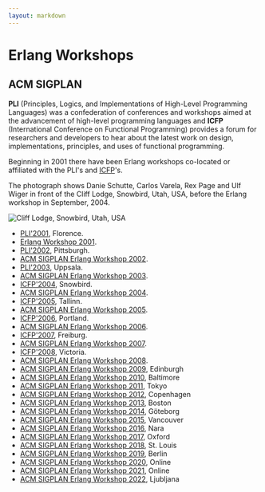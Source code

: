 ```yaml
---
layout: markdown
---
```

#  Erlang Workshops

## ACM SIGPLAN

__PLI__ (Principles, Logics, and Implementations of High-Level Programming Languages) was a confederation of conferences and workshops aimed at the advancement of high-level programming languages and __ICFP__ (International Conference on Functional Programming) provides a forum for researchers and developers to hear about the latest work on design, implementations, principles, and uses of functional programming.

Beginning in 2001 there have been Erlang workshops co-located or affiliated with the PLI's and [ICFP](http://www.cs.luc.edu/icfp/)'s.

The photograph shows Danie Schutte, Carlos Varela, Rex Page and Ulf Wiger in front of the Cliff Lodge, Snowbird, Utah, USA, before the Erlang workshop in September, 2004.

<img class="img-fluid float-md-end" alt="Cliff Lodge, Snowbird, Utah, USA" src="/workshop/2004/photos/PICT0005.JPG">

* [PLI'2001](http://music.dsi.unifi.it/pli01/), Florence.
* [Erlang Workshop 2001](/workshop/2001/).
* [PLI'2002](http://pli2002.cs.brown.edu/), Pittsburgh.
* [ACM SIGPLAN Erlang Workshop 2002](/workshop/2002/).
* [PLI'2003](http://www.it.uu.se/pli03/), Uppsala.
* [ACM SIGPLAN Erlang Workshop 2003](/workshop/2003/).
* [ICFP'2004](http://www.cs.indiana.edu/icfp04), Snowbird.
* [ACM SIGPLAN Erlang Workshop 2004](/workshop/2004/).
* [ICFP'2005](http://www.brics.dk/~danvy/icfp05), Tallinn.
* [ACM SIGPLAN Erlang Workshop 2005](/workshop/2005/).
* [ICFP'2006](http://icfp06.cs.uchicago.edu/), Portland.
* [ACM SIGPLAN Erlang Workshop 2006](/workshop/2006/).
* [ICFP'2007](http://www.informatik.uni-bonn.de/~ralf/icfp07.html), Freiburg.
* [ACM SIGPLAN Erlang Workshop 2007](/workshop/2007/).
* [ICFP'2008](http://www.icfpconference.org/icfp2008/), Victoria.
* [ACM SIGPLAN Erlang Workshop 2008](/workshop/2008/).
* [ACM SIGPLAN Erlang Workshop 2009](/workshop/2009/), Edinburgh
* [ACM SIGPLAN Erlang Workshop 2010](/workshop/2010/), Baltimore
* [ACM SIGPLAN Erlang Workshop 2011](/workshop/2011/), Tokyo
* [ACM SIGPLAN Erlang Workshop 2012](http://www.cse.chalmers.se/~rjmh/EWCFP.html), Copenhagen
* [ACM SIGPLAN Erlang Workshop 2013](/workshop/2013/), Boston
* [ACM SIGPLAN Erlang Workshop 2014](/workshop/2014/), Göteborg
* [ACM SIGPLAN Erlang Workshop 2015](/workshop/2015/), Vancouver
* [ACM SIGPLAN Erlang Workshop 2016](/workshop/2016/), Nara
* [ACM SIGPLAN Erlang Workshop 2017](/workshop/2017/), Oxford
* [ACM SIGPLAN Erlang Workshop 2018](/workshop/2018/), St. Louis
* [ACM SIGPLAN Erlang Workshop 2019](/workshop/2019/), Berlin
* [ACM SIGPLAN Erlang Workshop 2020](https://icfp20.sigplan.org/home/erlang-2020), Online
* [ACM SIGPLAN Erlang Workshop 2021](https://icfp21.sigplan.org/home/erlang-2021), Online
* [ACM SIGPLAN Erlang Workshop 2022](https://icfp22.sigplan.org/home/erlang-2022), Ljubljana
